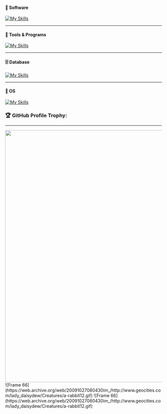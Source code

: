 #### 🦾 Software
[![My Skills](https://skillicons.dev/icons?i=python,cpp,js,html,css,nodejs,arduino,bootstrap,cs,dotnet,react,php)](https://skillicons.dev)

---
#### 🧬 Tools & Programs
[![My Skills](https://skillicons.dev/icons?i=androidstudio,docker,vim,git,regex)](https://skillicons.dev)

---
#### 🗄 Database
[![My Skills](https://skillicons.dev/icons?i=mysql,mongodb,sqlite)](https://skillicons.dev)

---
#### 🔮 OS
[![My Skills](https://skillicons.dev/icons?i=linux)](https://skillicons.dev)
  
  ### 🏆 GitHub Profile Trophy:
---
 <div>
  <img width=810 src="https://github-profile-trophy.vercel.app/?username=ricardo-alberti&theme=matrix&no-frame=true&no-bg=true&column=-1"/>
</div>

<div align:'center'>
![Frame 66](https://web.archive.org/web/20091027080430im_/http://www.geocities.com/lady_daisydew/Creatures/a-rabbit12.gif)
![Frame 66](https://web.archive.org/web/20091027080430im_/http://www.geocities.com/lady_daisydew/Creatures/a-rabbit12.gif)
</div>
